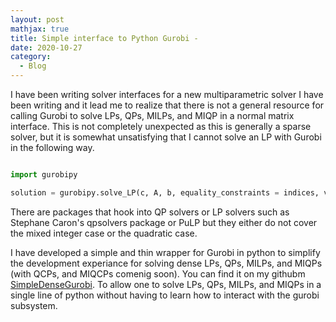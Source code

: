 ```yaml
---
layout: post
mathjax: true
title: Simple interface to Python Gurobi - 
date: 2020-10-27
category:
  - Blog
---
```

I have been writing solver interfaces for a new multiparametric solver I have been writing and it lead me to realize that there is not a general resource for calling Gurobi to solve LPs, QPs, MILPs, and MIQP in a normal matrix interface. This is not completely unexpected as this is generally a sparse solver, but it is somewhat unsatisfying that I cannot solve an LP with Gurobi in the following way.

```python 

import gurobipy

solution = gurobipy.solve_LP(c, A, b, equality_constraints = indices, verbose = False)

```

There are packages that hook into QP solvers or LP solvers such as Stephane Caron's qpsolvers package or PuLP but they either do not cover the mixed integer case or the quadratic case.

I have developed a simple and thin wrapper for Gurobi in python to simplify the development experiance for solving dense LPs, QPs, MILPs, and MIQPs (with QCPs, and MIQCPs comenig soon). You can find it on my githubm [SimpleDenseGurobi](https://github.com/DKenefake/SimpleDenseGurobi). To allow one to solve LPs, QPs, MILPs, and MIQPs in a single line of python without having to learn how to interact with the gurobi subsystem.
